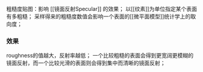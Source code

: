 粗糙度贴图：影响 [[镜面反射Specular]] 的效果；
以[[纹素]]为单位指定某个表面有多粗糙；
采样得来的粗糙度数值会影响一个表面的[[微平面模型]]统计学上的取向度；
### 效果
roughness的值越大，反射率越低；
一个比较粗糙的表面会得到更宽阔更模糊的镜面反射，而一个比较光滑的表面则会得到集中而清晰的镜面反射；


